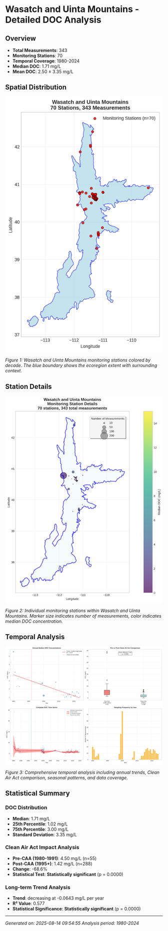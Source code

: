 # Wasatch and Uinta Mountains - Detailed DOC Analysis

## Overview
- **Total Measurements**: 343
- **Monitoring Stations**: 70
- **Temporal Coverage**: 1980-2024
- **Median DOC**: 1.71 mg/L
- **Mean DOC**: 2.50 ± 3.35 mg/L

## Spatial Distribution

![Ecoregion Overview](Wasatch_and_Uinta_Mountains_overview_map.png)

*Figure 1: Wasatch and Uinta Mountains monitoring stations colored by decade. The blue boundary shows the ecoregion extent with surrounding context.*

## Station Details

![Station Details](Wasatch_and_Uinta_Mountains_stations.png)

*Figure 2: Individual monitoring stations within Wasatch and Uinta Mountains. Marker size indicates number of measurements, color indicates median DOC concentration.*

## Temporal Analysis

![Time Series Analysis](Wasatch_and_Uinta_Mountains_timeseries.png)

*Figure 3: Comprehensive temporal analysis including annual trends, Clean Air Act comparison, seasonal patterns, and data coverage.*

## Statistical Summary

### DOC Distribution
- **Median**: 1.71 mg/L
- **25th Percentile**: 1.02 mg/L  
- **75th Percentile**: 3.00 mg/L
- **Standard Deviation**: 3.35 mg/L

### Clean Air Act Impact Analysis

- **Pre-CAA (1980-1991)**: 4.50 mg/L (n=55)
- **Post-CAA (1995+)**: 1.42 mg/L (n=288)
- **Change**: -68.6%
- **Statistical Test**: **Statistically significant** (p = 0.0000)

### Long-term Trend Analysis

- **Trend**: decreasing at -0.0643 mg/L per year
- **R² Value**: 0.577
- **Statistical Significance**: **Statistically significant** (p = 0.0000)


---
*Generated on: 2025-08-14 09:54:55*
*Analysis period: 1980-2024*
